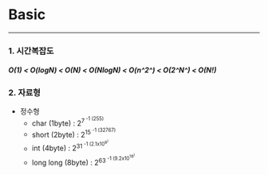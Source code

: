 # Basic
----
### 1. 시간복잡도
#####  O(1) < O(logN) < O(N) < O(NlogN) < O(n^2^) < O(2^N^) < O(N!)

### 2. 자료형
* 정수형
  * char        (1byte) : 2<sup>7<sup> -1  (255)
  * short       (2byte) : 2<sup>15<sup> -1 (32767)
  * int         (4byte) : 2<sup>31<sup> -1 (2.1x10<sup>9<sup>)
  * long long   (8byte) : 2<sup>63<sup> -1 (9.2x10<sup>18<sup>)

